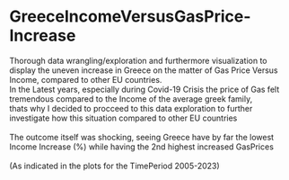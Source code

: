 # GreeceIncomeVersusGasPrice-Increase
Thorough data wrangling/exploration and furthermore visualization to display the uneven increase in Greece on the matter of Gas Price Versus Income, compared to other EU countries.<br/> 
In the Latest years, especially during Covid-19 Crisis the price of Gas felt tremendous compared to the Income of the average greek family,<br/>thats why I decided to     procceed to this data exploration to further investigate how this situation compared to other EU countries<br/>   
The outcome itself was shocking, seeing Greece have by far the lowest Income Increase (%) while having the 2nd highest increased GasPrices<br/>   
(As indicated in the plots for the TimePeriod 2005-2023)<br/>   
